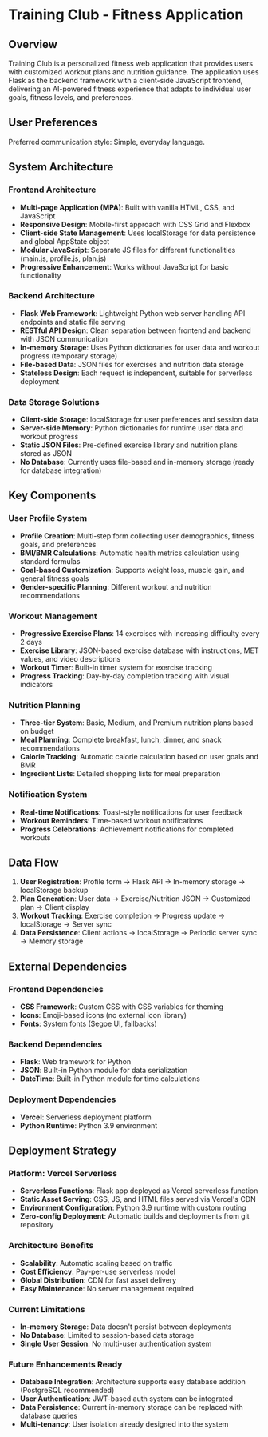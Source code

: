 # Training Club - Fitness Application

## Overview

Training Club is a personalized fitness web application that provides users with customized workout plans and nutrition guidance. The application uses Flask as the backend framework with a client-side JavaScript frontend, delivering an AI-powered fitness experience that adapts to individual user goals, fitness levels, and preferences.

## User Preferences

Preferred communication style: Simple, everyday language.

## System Architecture

### Frontend Architecture
- **Multi-page Application (MPA)**: Built with vanilla HTML, CSS, and JavaScript
- **Responsive Design**: Mobile-first approach with CSS Grid and Flexbox
- **Client-side State Management**: Uses localStorage for data persistence and global AppState object
- **Modular JavaScript**: Separate JS files for different functionalities (main.js, profile.js, plan.js)
- **Progressive Enhancement**: Works without JavaScript for basic functionality

### Backend Architecture
- **Flask Web Framework**: Lightweight Python web server handling API endpoints and static file serving
- **RESTful API Design**: Clean separation between frontend and backend with JSON communication
- **In-memory Storage**: Uses Python dictionaries for user data and workout progress (temporary storage)
- **File-based Data**: JSON files for exercises and nutrition data storage
- **Stateless Design**: Each request is independent, suitable for serverless deployment

### Data Storage Solutions
- **Client-side Storage**: localStorage for user preferences and session data
- **Server-side Memory**: Python dictionaries for runtime user data and workout progress
- **Static JSON Files**: Pre-defined exercise library and nutrition plans stored as JSON
- **No Database**: Currently uses file-based and in-memory storage (ready for database integration)

## Key Components

### User Profile System
- **Profile Creation**: Multi-step form collecting user demographics, fitness goals, and preferences
- **BMI/BMR Calculations**: Automatic health metrics calculation using standard formulas
- **Goal-based Customization**: Supports weight loss, muscle gain, and general fitness goals
- **Gender-specific Planning**: Different workout and nutrition recommendations

### Workout Management
- **Progressive Exercise Plans**: 14 exercises with increasing difficulty every 2 days
- **Exercise Library**: JSON-based exercise database with instructions, MET values, and video descriptions
- **Workout Timer**: Built-in timer system for exercise tracking
- **Progress Tracking**: Day-by-day completion tracking with visual indicators

### Nutrition Planning
- **Three-tier System**: Basic, Medium, and Premium nutrition plans based on budget
- **Meal Planning**: Complete breakfast, lunch, dinner, and snack recommendations
- **Calorie Tracking**: Automatic calorie calculation based on user goals and BMR
- **Ingredient Lists**: Detailed shopping lists for meal preparation

### Notification System
- **Real-time Notifications**: Toast-style notifications for user feedback
- **Workout Reminders**: Time-based workout notifications
- **Progress Celebrations**: Achievement notifications for completed workouts

## Data Flow

1. **User Registration**: Profile form → Flask API → In-memory storage → localStorage backup
2. **Plan Generation**: User data → Exercise/Nutrition JSON → Customized plan → Client display
3. **Workout Tracking**: Exercise completion → Progress update → localStorage → Server sync
4. **Data Persistence**: Client actions → localStorage → Periodic server sync → Memory storage

## External Dependencies

### Frontend Dependencies
- **CSS Framework**: Custom CSS with CSS variables for theming
- **Icons**: Emoji-based icons (no external icon library)
- **Fonts**: System fonts (Segoe UI, fallbacks)

### Backend Dependencies
- **Flask**: Web framework for Python
- **JSON**: Built-in Python module for data serialization
- **DateTime**: Built-in Python module for time calculations

### Deployment Dependencies
- **Vercel**: Serverless deployment platform
- **Python Runtime**: Python 3.9 environment

## Deployment Strategy

### Platform: Vercel Serverless
- **Serverless Functions**: Flask app deployed as Vercel serverless function
- **Static Asset Serving**: CSS, JS, and HTML files served via Vercel's CDN
- **Environment Configuration**: Python 3.9 runtime with custom routing
- **Zero-config Deployment**: Automatic builds and deployments from git repository

### Architecture Benefits
- **Scalability**: Automatic scaling based on traffic
- **Cost Efficiency**: Pay-per-use serverless model
- **Global Distribution**: CDN for fast asset delivery
- **Easy Maintenance**: No server management required

### Current Limitations
- **In-memory Storage**: Data doesn't persist between deployments
- **No Database**: Limited to session-based data storage
- **Single User Session**: No multi-user authentication system

### Future Enhancements Ready
- **Database Integration**: Architecture supports easy database addition (PostgreSQL recommended)
- **User Authentication**: JWT-based auth system can be integrated
- **Data Persistence**: Current in-memory storage can be replaced with database queries
- **Multi-tenancy**: User isolation already designed into the system